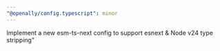 ```yaml
---
"@openally/config.typescript": minor
---
```


Implement a new esm-ts-next config to support esnext & Node v24 type stripping"

